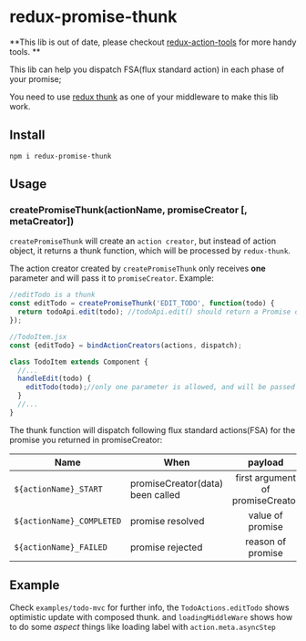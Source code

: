 # redux-promise-thunk

**This lib is out of date, please checkout [redux-action-tools](https://github.com/kpaxqin/redux-action-tools) for more handy tools. **

This lib can help you dispatch FSA(flux standard action) in each phase of your promise;

You need to use [redux thunk](http://npmjs.com/package/redux-thunk) as one of your middleware to make this lib work.

## Install
`npm i redux-promise-thunk`

## Usage

### createPromiseThunk(actionName, promiseCreator [, metaCreator])

`createPromiseThunk` will create an `action creator`, but instead of action object, it returns a thunk function, which will be processed by `redux-thunk`.

The action creator created by `createPromiseThunk` only receives **one** parameter and will pass it to `promiseCreator`. Example: 

```js
//editTodo is a thunk
const editTodo = createPromiseThunk('EDIT_TODO', function(todo) {
  return todoApi.edit(todo); //todoApi.edit() should return a Promise object;
});

//TodoItem.jsx
const {editTodo} = bindActionCreators(actions, dispatch);

class TodoItem extends Component {
  //...
  handleEdit(todo) {
    editTodo(todo);//only one parameter is allowed, and will be passed to promiseCreator;
  }
  //...
}
```

The thunk function will dispatch following flux standard actions(FSA) for the promise you returned in promiseCreator:

|     Name           | When         |  payload  | meta.asyncStep    |
| --------           |  -----      | :----:    | :----:  |
| `${actionName}_START` | promiseCreator(data) been called | first argument of promiseCreator | 'START' |
| `${actionName}_COMPLETED` | promise resolved | value of promise | 'COMPLETED' |
| `${actionName}_FAILED` | promise rejected | reason of promise | 'FAILED' |

## Example
Check `examples/todo-mvc` for further info, the `TodoActions.editTodo` shows optimistic update with composed thunk. and 
`loadingMiddleWare` shows how to do some *aspect* things like loading label with `action.meta.asyncStep`

